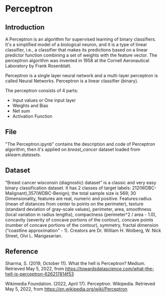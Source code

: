 # Perceptron

## Introduction

A Perceptron is an algorithm for supervised learning of binary classifiers. It's a simplified model of a biological neuron, and it is a type of linear classifier, i.e., a classifier that makes its predictions based on a linear predictor function combining a set of weights with the feature vector. The perceptron algorithm was invented in 1958 at the Cornell Aeronautical Laboratory by Frank Rosenblatt. 

Perceptron is a single layer neural network and a multi-layer perceptron is called Neural Networks. Perceptron is a linear classifier (binary). 

The perceptron consists of 4 parts:
* Input values or One input layer
* Weights and Bias
* Net sum
* Activation Function

## File

"The Perceptron.ipynb" contains the description and code of Perceptron algorithm, then it's applied on *breast_cancer* dataset loaded from *sklearn.datasets*.

## Dataset

"Breast cancer wisconsin (diagnostic) dataset" is a classic and very easy binary classification dataset. It has 2 classes of target labels: 212(WDBC-Malignant),357(WDBC-Benign); the total sample size is 569; 30 Dimensionality, features are real, numeric and positive. Features:radius (mean of distances from center to points on the perimeter), texture (standard deviation of gray-scale values), perimeter, area, smoothness (local variation in radius lengths), compactness (perimeter^2 / area - 1.0), concavity (severity of concave portions of the contour), concave points (number of concave portions of the contour), symmetry, fractal dimension (“coastline approximation” - 1). Creators are Dr. William H. Wolberg, W. Nick Street, Olvi L. Mangasarian.

## Reference

Sharma, S. (2019, October 11). What the hell is Perceptron? Medium. Retrieved May 5, 2022, from https://towardsdatascience.com/what-the-hell-is-perceptron-626217814f53 

Wikimedia Foundation. (2022, April 17). Perceptron. Wikipedia. Retrieved May 5, 2022, from https://en.wikipedia.org/wiki/Perceptron 